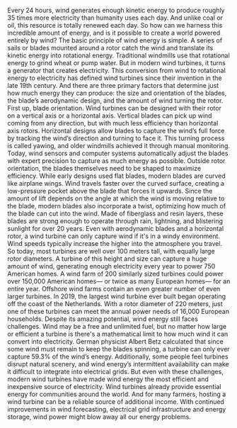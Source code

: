 Every 24 hours, wind generates  enough kinetic energy to produce roughly 35 times more  electricity than humanity uses each day. And unlike coal or oil, this resource is totally renewed each day. So how can we harness this incredible amount of energy, and is it possible to create a world powered entirely by wind? The basic principle of wind energy  is simple. A series of sails or blades mounted around a rotor catch the wind and translate its kinetic energy  into rotational energy. Traditional windmills use that rotational energy to grind wheat or pump water. But in modern wind turbines, it turns  a generator that creates electricity. This conversion from wind  to rotational energy to electricity has defined wind turbines since their  invention in the late 19th century. And there are three primary factors  that determine just how much energy they can produce: the size and orientation of the blades, the blade’s aerodynamic design,  and the amount of wind turning the rotor. First up, blade orientation. Wind turbines can be designed  with their rotor on a vertical axis or a horizontal axis. Vertical blades can pick up wind  coming from any direction, but with much less efficiency than horizontal axis rotors. Horizontal designs allow blades to capture the wind’s full force by tracking the wind’s direction  and turning to face it. This turning process is called yawing, and older windmills achieved it through manual monitoring. Today, wind sensors and computer systems automatically adjust the blades with expert precision to capture as much energy as possible. Outside rotor orientation, the blades themselves need to be shaped to maximize efficiency. While early designs used flat blades, modern blades are curved like airplane wings. Wind travels faster over the curved surface, creating a low-pressure pocket  above the blade that forces it upwards. Since the amount of lift depends on the angle at which the wind is moving  relative to the blade, modern blades also incorporate a twist, optimizing how much of the blade can cut into the wind. Made of fiberglass and resin layers,  these blades are strong enough to operate through rain, lightning,  and blistering sunlight for over 20 years. Even with aerodynamic blades and a horizontal rotor, a wind turbine can only capture wind if it's in a windy environment. Wind speeds typically increase the higher into the atmosphere you travel. So today, most turbines are well over 100 meters tall, with equally large rotor diameters. A turbine of this height and size can capture a huge amount of wind, generating enough electricity every year to power 750 American homes. A wind farm of 200 similarly sized  turbines could power over 150,000 American homes— or twice as many European homes— for an entire year. Offshore wind farms contain an even greater number of even larger turbines. In 2019, the largest wind turbine  ever built began operating off the coast  of the Netherlands. With a rotor diameter of 220 meters, just one of these turbines can meet the annual power needs  of 16,000 European households. Despite its amazing potential,  wind energy still faces challenges. Wind may be a free and unlimited fuel, but no matter how large or efficient  a turbine is there's a mathematical limit to how much wind it can convert into electricity. German physicist Albert Betz calculated that since some wind must remain  to keep the blades spinning, a turbine can only ever capture 59.3%  of the wind’s energy. Additionally, some people feel turbines disrupt natural scenery, and wind energy’s intermittent  availability can make it difficult to integrate  into electrical grids. But even with these challenges, modern wind turbines have made wind energy the most efficient and inexpensive  source of electricity. Wind turbines already provide essential energy for communities around the world. And for many farmers,  hosting a wind turbine can be a reliable source  of additional income. With continued improvements in wind forecasting, electrical grid infrastructure and energy storage, wind power might blow away all our energy problems. 